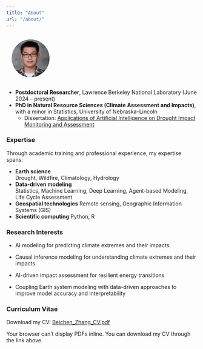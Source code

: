 ```yaml
---
title: "About"
url: "/about/"
---
```


<p align="left">
<img src="/photos/Zhang-Beichen-portrait.jpg" alt="Beichen Zhang" style="width:100px; border-radius:50%; margin:1em 1em 1em 1em;">
</p>

- **Postdoctoral Researcher**, Lawrence Berkeley National Laboratory (June 2024 – present)  
- **PhD in Natural Resource Sciences (Climate Assessment and Impacts)**, with a minor in Statistics, University of Nebraska–Lincoln  
  - Dissertation: [Applications of Artificial Intelligence on Drought Impact Monitoring and Assessment](https://digitalcommons.unl.edu/dissertations/AAI31301976/)

### Expertise

Through academic training and professional experience, my expertise spans:

- **Earth science**  
  Drought, Wildfire, Climatology, Hydrology
- **Data-driven modeling**  
  Statistics, Machine Learning, Deep Learning, Agent-based Modeling, Life Cycle Assessment  
- **Geospatial technologies**
  Remote sensing, Geographic Information Systems (GIS)  
- **Scientific computing**
  Python, R

### Research Interests

- AI modeling for predicting climate extremes and their impacts

- Causal inference modeling for understanding climate extremes and their impacts

- AI-driven impact assessment for resilient energy transitions

- Coupling Earth system modeling with data-driven approaches to improve model accuracy and interpretability  

### Curriculum Vitae

Download my CV: [Beichen_Zhang_CV.pdf](/docs/Academic_CV_BZ.pdf)

<object data="/docs/Academic_CV_BZ.pdf" type="application/pdf" width="100%" height="800">
  <p>Your browser can’t display PDFs inline. You can download my CV through the link above.</p>
</object>

